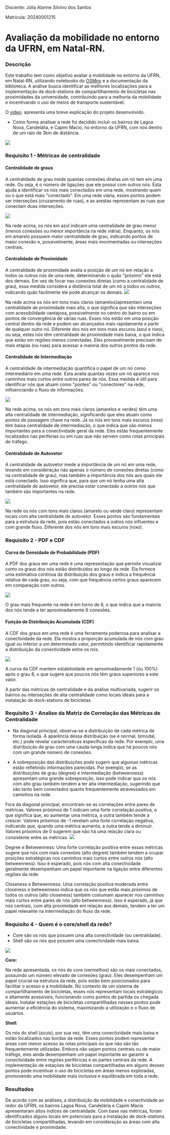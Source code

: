 Discente: Júlia Alanne Silvino dos Santos

Matrícula: 20240001215

# Avaliação da mobilidade no entorno da UFRN, em Natal-RN.

### Descrição
Este trabalho tem como objetivo avaliar a mobilidade no entorno da UFRN, em Natal-RN, utilizando notebooks do [OSMnx](https://github.com/gboeing/osmnx) e a documentação da biblioteca. A análise busca identificar as melhores localizações para a implementação de dock-stations de compartilhamento de bicicletas nas proximidades da universidade, contribuindo para a melhoria da mobilidade e incentivando o uso de meios de transporte sustentável.

O [video](https://www.loom.com/share/3c248904d34742048392d613f6851c1a?sid=8bc63262-f62a-4991-839c-d29c5ba95609). apresenta uma breve explicação do projeto desenvolvido.

* Como forma analisar a rede foi decidido incluir os bairros de Lagoa Nova, Candelália, e Capim Macio, no entorno da UFRN, com nós dentro de um raio de 3km de distância.

![](imagens/1.0.png)


### Requisito 1 - Métricas de centralidade
#### Centralidade de graus

A centralidade de grau mede quantas conexões diretas um nó tem em uma rede. Ou seja, é o número de ligações que ele possui com outros nós. Esta ajuda a identificar os nós mais conectados em uma rede, mostrando quem ou o que está mais "conectado". Em uma rede viária, esses pontos podem ser interseções (cruzamento de ruas), e as arestas representam  as ruas que conectam duas interseções.

![](imagens/2.0.png)

Na rede acima, os nós em azul indicam uma centralidade de grau menor (menos conexões ou menor importância na rede viária). Enquanto, os nós em amarelo possuem maior centralidade de grau, indicando pontos de maior conexão e, possivelmente, áreas mais movimentadas ou interseções centrais.

#### Centralidade de Proximidade

A centralidade de proximidade avalia a posição de um nó em relação a todos os outros nós de uma rede, determinando o quão "próximo" ele está dos demais. Em vez de focar nas conexões diretas (como a centralidade de grau), essa medida considera a distância total de um nó a todos os outros, indicando quão facilmente ele pode alcançar os demais.
![](imagens/3.0.png)

Na rede acima os nós em tons mais claros (amarelos)apresentam uma centralidade de proximidade mais alta, o que significa que são interseções com acessibilidade vantajosa, possivelmente no centro do bairro ou em pontos de convergência de várias ruas. Esses nós estão em uma posição central dentro da rede e podem ser alcançados mais rapidamente a partir de qualquer outro nó. Diferente dos nós em tons mais escuros (azul e roxo), ou seja, estes nós têm centralidade de proximidade mais baixa, o que indica que estão em regiões menos conectadas. Eles provavelmente precisam de mais etapas (ou ruas) para acessar a maioria dos outros pontos da rede.

#### Centralidade de Intermediação

A centralidade de intermediação quantifica o papel de um nó como intermediário em uma rede. Esta avalia quantas vezes um nó aparece nos caminhos mais curtos entre outros pares de nós. Essa medida é útil para identificar nós que atuam como "pontes" ou "conectores" na rede, influenciando o fluxo de informações.

![](imagens/4.0.png)

Na rede acima, os nós em tons mais claros (amarelos e verdes) têm uma alta centralidade de intermediação, significando que eles atuam como pontos de passagem chave na rede. Já os nós em tons mais escuros (roxo) têm baixa centralidade de intermediação, o que indica que são menos importantes para a conectividade geral da rede. Eles estão frequentemente localizados nas periferias ou em ruas que não servem como rotas principais de tráfego.

#### Centralidade de Autovetor

A centralidade de autovetor mede a importância de um nó em uma rede, levando em consideração não apenas o número de conexões diretas (como na centralidade de grau), mas também a importância dos nós aos quais ele está conectado. Isso significa que, para que um nó tenha uma alta centralidade de autovetor, ele precisa estar conectado a outros nós que também são importantes na rede.

![](imagens/5.0.png)

Na rede os nós com tons mais claros (amarelo ou verde claro) representam locais com alta centralidade de autovetor. Esses pontos são fundamentais para a estrutura da rede, pois estão conectados a outros nós influentes e com grande fluxo. Diferente dos nós em tons mais escuros (roxo).

### Requisito 2 - PDF e CDF
#### Curva de Densidade de Probabilidade (PDF)

A PDF dos graus em uma rede é uma representação que permite visualizar como os graus dos nós estão distribuídos ao longo da rede. Ela fornece uma estimativa contínua da distribuição dos graus e indica a frequência relativa de cada grau, ou seja, com que frequência certos graus aparecem em comparação com outros.

![](imagens/7.0.png)

O grau mais frequente na rede é em torno de 6, o que indica que a maioria dos nós tende a ter aproximadamente 6 conexões.

####  Função de Distribuição Acumulada (CDF)
A CDF dos graus em uma rede é uma ferramenta poderosa para analisar a conectividade da rede. Ela mostra a proporção acumulada de nós com grau igual ou inferior a um determinado valor, permitindo identificar rapidamente a distribuição da conectividade entre os nós.

![](imagens/8.0.png)

A curva da CDF mantem estabiloidade em aproximadamente 1 (ou 100%) após o grau 8, o que sugere que poucos nós têm graus superiores a este valor.

A partir das métricas de centralidade e da análise multivariada, sugerir os bairros ou interseções de alta centralidade como locais ideais para a instalação de dock-stations de bicicletas.

### Requisito 3 - Analise da Matriz de Correlação das Métricas de Centralidade
* Na diagonal principal, observa-se a distribuição de cada métrica de forma isolada. A aparência dessa distribuição (se é normal, bimodal, etc.) pode revelar características específicas da rede. Por exemplo, uma distribuição de grau com uma cauda longa indica que há poucos nós com um grande número de conexões.

* A sobreposição das distribuições pode sugerir que algumas métricas estão refletindo informações parecidas. Por exemplo, se as distribuições de grau (degree) e intermediação (betweenness) apresentam uma grande sobreposição, isso pode indicar que os nós com alto grau também tendem a ter alta intermediação, sugerindo que são tanto bem conectados quanto frequentemente atravessados em caminhos na rede.

Fora da diagonal principal, encontram-se as correlações entre pares de métricas. Valores próximos de 1 indicam uma forte correlação positiva, o que significa que, ao aumentar uma métrica, a outra também tende a crescer. Valores próximos de -1 revelam uma forte correlação negativa, indicando que, quando uma métrica aumenta, a outra tende a diminuir. Valores próximos de 0 sugerem que não há uma relação clara ou consistente entre as métricas.
![](imagens/9.0.png)

Degree e Betweenness: Uma forte correlação positiva entre essas métricas sugere que nós com mais conexões (alto degree) também tendem a ocupar posições estratégicas nos caminhos mais curtos entre outros nós (alto betweenness). Isso é esperado, pois nós com alta conectividade geralmente desempenham um papel importante na ligação entre diferentes regiões da rede.

Closeness e Betweenness: Uma correlação positiva moderada entre closeness e betweenness indica que os nós que estão mais próximos de todos os outros (alto closeness) também costumam aparecer nos caminhos mais curtos entre pares de nós (alto betweenness). Isso é esperado, já que nós centrais, com alta proximidade em relação aos demais, tendem a ter um papel relevante na intermediação do fluxo da rede.

### Requisito 4 - Quem é o core/shell da rede?
* Core são os nós que posuem uma alta conectividade (ou centralidade).
* Shell são os nós que posuem uma conectividade mais baixa.

![](imagens/10.0.png)


**Core:**

Na rede apresentada, os nós do core (vermelhos) são os mais conectados, possuindo um número elevado de conexões (grau). Eles desempenham um papel crucial na estrutura da rede, pois estão bem posicionados para facilitar o acesso e a mobilidade. No contexto de um sistema de compartilhamento de bicicletas, esses nós representam locais estratégicos e altamente acessíveis, funcionando como pontos de partida ou chegada ideais. Instalar estações de bicicletas compartilhadas nesses pontos pode aumentar a eficiência do sistema, maximizando a utilização e o fluxo de usuários.

**Shell:**

Os nós do shell (azuis), por sua vez, têm uma conectividade mais baixa e estão localizados nas bordas da rede. Esses pontos podem representar áreas com menor acesso às rotas principais ou que não são tão frequentemente utilizadas. Embora não sejam pontos centrais ou de maior tráfego, eles ainda desempenham um papel importante ao garantir a conectividade entre regiões periféricas e as partes centrais da rede. A implementação de estações de bicicletas compartilhadas em alguns desses pontos pode incentivar o uso de bicicletas em áreas menos exploradas, promovendo uma mobilidade mais inclusiva e equilibrada em toda a rede.

### Resultados
De acordo com as análises, a distribuição da mobilidade e conectividade ao redor da UFRN, os bairros Lagoa Nova, Candelária e Capim Macio apresentaram altos índices de centralidade. Com base nas métricas, foram identificados alguns locais em potenciais para a instalação de dock-stations de bicicletas compartilhadas, levando em consideração as áreas com alta conectividade e proximidade.
